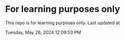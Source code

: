 # For learning purposes only
This repo is for learning purposes only.
Last updated at

Tuesday, May 28, 2024 12:09:53 PM


